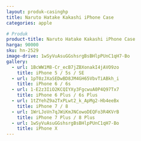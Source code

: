 ```yaml
---
layout: produk-casinghp
title: Naruto Hatake Kakashi iPhone Case
categories: apple

# Produk
product-title: Naruto Hatake Kakashi iPhone Case
harga: 90000
sku: hn-2529
image-drive: 1wSyVuAsuGGshsrgBsBHlpPUnC1qH7-Bo
gallery:
  - url: 1BcWW1M8-Cr_ecB7jZBXonakI4jAVO9zo
    title: iPhone 5 / 5s / SE
  - url: 1pT0zJXaSEDwBD8JM4GH65VbvTiABkh_i
    title: iPhone 6 / 6s
  - url: 1-E2z3IiO2KCQIYXy3FgcwuA0P4Q97Tx7
    title: iPhone 6 Plus / 6s Plus
  - url: 1tZYehZ9a2TxPLwt2_k_ApMg2-Hb4eeBx
    title: iPhone 7 / 8
  - url: 1WrLJoVn7qJWiKmJNCowoDEQFo3R4KVrB
    title: iPhone 7 Plus / 8 Plus
  - url: 1wSyVuAsuGGshsrgBsBHlpPUnC1qH7-Bo
    title: iPhone X
---
```

